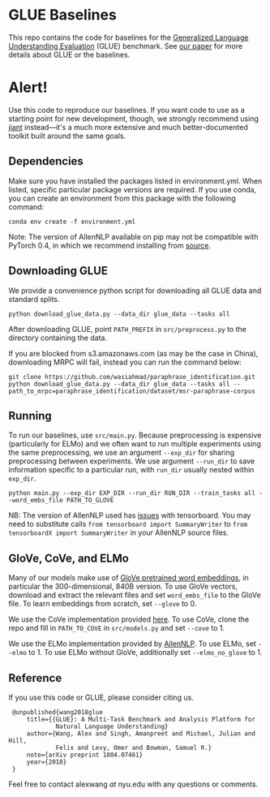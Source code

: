 # GLUE Baselines
This repo contains the code for baselines for the [Generalized Language Understanding Evaluation](https://gluebenchmark.com/) (GLUE) benchmark.
See [our paper](https://www.nyu.edu/projects/bowman/glue.pdf) for more details about GLUE or the baselines.

# Alert!

Use this code to reproduce our baselines. If you want code to use as a starting point for new development, though, we strongly recommend using [jiant](https://github.com/jsalt18-sentence-repl/jiant) instead—it's a much more extensive and much better-documented toolkit built around the same goals.

## Dependencies

Make sure you have installed the packages listed in environment.yml.
When listed, specific particular package versions are required.
If you use conda, you can create an environment from this package with the following command:

```
conda env create -f environment.yml
```

Note: The version of AllenNLP available on pip may not be compatible with PyTorch 0.4, in which we recommend installing from [source](https://github.com/allenai/allennlp).

## Downloading GLUE

We provide a convenience python script for downloading all GLUE data and standard splits.

```
python download_glue_data.py --data_dir glue_data --tasks all
```

After downloading GLUE, point ``PATH_PREFIX`` in  ``src/preprocess.py`` to the directory containing the data.

If you are blocked from s3.amazonaws.com (as may be the case in China), downloading MRPC will fail, instead you can run the command below:

```
git clone https://github.com/wasiahmad/paraphrase_identification.git
python download_glue_data.py --data_dir glue_data --tasks all --path_to_mrpc=paraphrase_identification/dataset/msr-paraphrase-corpus
```

## Running

To run our baselines, use ``src/main.py``.
Because preprocessing is expensive (particularly for ELMo) and we often want to run multiple experiments using the same preprocessing, we use an argument ``--exp_dir`` for sharing preprocessing between experiments. We use argument ``--run_dir`` to save information specific to a particular run, with ``run_dir`` usually nested within ``exp_dir``.


```
python main.py --exp_dir EXP_DIR --run_dir RUN_DIR --train_tasks all --word_embs_file PATH_TO_GLOVE
```

NB: The version of AllenNLP used has [issues](https://github.com/allenai/allennlp/issues/342) with tensorboard. You may need to substitute calls ``from tensorboard import SummaryWriter`` to ``from tensorboardX import SummaryWriter`` in your AllenNLP source files.


## GloVe, CoVe, and ELMo

Many of our models make use of [GloVe pretrained word embeddings](https://nlp.stanford.edu/projects/glove/), in particular the 300-dimensional, 840B version.
To use GloVe vectors, download and extract the relevant files and set ``word_embs_file`` to the GloVe file.
To learn embeddings from scratch, set ``--glove`` to 0.

We use the CoVe implementation provided [here](https://github.com/salesforce/cove).
To use CoVe, clone the repo and fill in ``PATH_TO_COVE`` in ``src/models.py`` and set ``--cove`` to 1.

We use the ELMo implementation provided by [AllenNLP](https://github.com/allenai/allennlp/blob/master/tutorials/how_to/elmo.md).
To use ELMo, set ``--elmo`` to 1. To use ELMo without GloVe, additionally set ``--elmo_no_glove`` to 1.

## Reference

If you use this code or GLUE, please consider citing us.

```
 @unpublished{wang2018glue
     title={{GLUE}: A Multi-Task Benchmark and Analysis Platform for
             Natural Language Understanding}
     author={Wang, Alex and Singh, Amanpreet and Michael, Julian and Hill,
             Felix and Levy, Omer and Bowman, Samuel R.}
     note={arXiv preprint 1804.07461}
     year={2018}
 }
```

Feel free to contact alexwang _at_ nyu.edu with any questions or comments.
